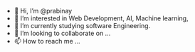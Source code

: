 - 👋 Hi, I’m @prabinay
- 👀 I’m interested in Web Development, AI, Machine learning, 
- 🌱 I’m currently studying software Engineering. 
- 💞️ I’m looking to collaborate on ...
- 📫 How to reach me ...

<!---
prabinay/prabinay is a ✨ special ✨ repository because its `README.md` (this file) appears on your GitHub profile.
You can click the Preview link to take a look at your changes.
--->
